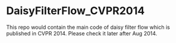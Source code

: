 DaisyFilterFlow_CVPR2014
========================

This repo would contain the main code of daisy filter flow which is published in CVPR 2014. Please check it later after Aug 2014. 
